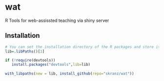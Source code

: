 wat
===

R Tools for web-assissted teaching via shiny server

## Installation

```r
# You can set the installation directory of the R packages and store it in lib
lib=.libPaths()[1]

if (!require(devtools))
   install.packages("devtools",lib=lib)
   
with_libpaths(new = lib, install_github(repo="skranz/wat"))
```
